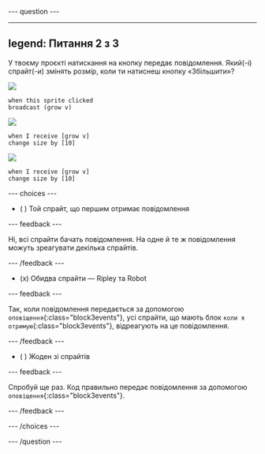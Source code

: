 
--- question ---

---
legend: Питання 2 з 3
---

У твоєму проєкті натискання на кнопку передає повідомлення. Який(-і) спрайт(-и) змінять розмір, коли ти натиснеш кнопку «Збільшити»?

![](images/grow-icon.png)

```blocks3
when this sprite clicked
broadcast (grow v)
```

![](images/Ripley-icon.png)

```blocks3
when I receive [grow v]
change size by [10]
```

![](images/Robot-icon.png)

```blocks3
when I receive [grow v]
change size by [10]
```

--- choices ---

- ( ) Той спрайт, що першим отримає повідомлення

 --- feedback ---

 Ні, всі спрайти бачать повідомлення. На одне й те ж повідомлення можуть зреагувати декілька спрайтів.

 --- /feedback ---

- (x) Обидва спрайти — Ripley та Robot

 --- feedback ---

 Так, коли повідомлення передається за допомогою `оповіщення`{:class="block3events"}, усі спрайти, що мають блок `коли я отримую`{:class="block3events"}, відреагують на це повідомлення.

 --- /feedback ---

- ( ) Жоден зі спрайтів

 --- feedback ---

 Спробуй ще раз. Код правильно передає повідомлення за допомогою `оповіщення`{:class="block3events"}.

 --- /feedback ---

--- /choices ---

--- /question ---
